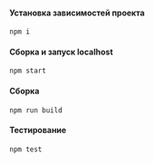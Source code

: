 #### Установка зависимостей проекта
    npm i

#### Сборка и запуск localhost
    npm start

#### Сборка
    npm run build

#### Тестирование
    npm test

